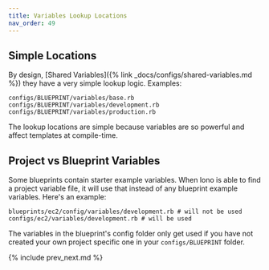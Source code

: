 ```yaml
---
title: Variables Lookup Locations
nav_order: 49
---
```


## Simple Locations

By design, [Shared Variables]({% link _docs/configs/shared-variables.md %}) they have a very simple lookup logic. Examples:

    configs/BLUEPRINT/variables/base.rb
    configs/BLUEPRINT/variables/development.rb
    configs/BLUEPRINT/variables/production.rb

The lookup locations are simple because variables are so powerful and affect templates at compile-time.

## Project vs Blueprint Variables

Some blueprints contain starter example variables.  When lono is able to find a project variable file, it will use that instead of any blueprint example variables. Here's an example:

    blueprints/ec2/config/variables/development.rb # will not be used
    configs/ec2/variables/development.rb # will be used

The variables in the blueprint's config folder only get used if you have not created your own project specific one in your `configs/BLUEPRINT` folder.

{% include prev_next.md %}

